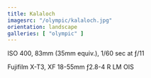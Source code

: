 ```yaml
---
title: Kalaloch
imagesrc: "/olympic/kalaloch.jpg"
orientation: landscape
galleries: [ "olympic" ]
---
```


ISO 400, 83mm (35mm equiv.), 1/60 sec at ƒ/11

Fujifilm X-T3, XF 18-55mm ƒ2.8-4 R LM OIS
